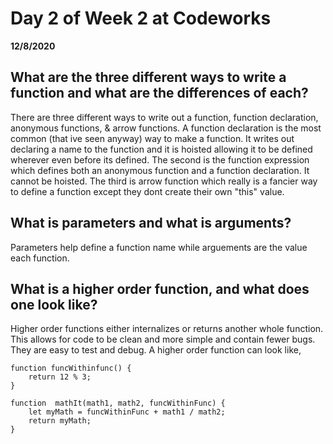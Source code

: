 # Day 2 of Week 2 at Codeworks
__12/8/2020__

## What are the three different ways to write a function and what are the differences of each?

There are three different ways to write out a function, function declaration, anonymous functions, & arrow functions. A function declaration is the most common (that ive seen anyway) way to make a function. It writes out declaring a name to the function and it is hoisted allowing it to be defined wherever even before its defined. The second is the function expression which defines both an anonymous function and a function declaration. It cannot be hoisted. The third is arrow function which really is a fancier way to define a function except they dont create their own "this" value.

## What is parameters and what is arguments?

Parameters help define a function name while arguements are the value each function.

## What is a higher order function, and what does one look like?

Higher order functions either internalizes or returns another whole function. This allows for code to be clean and more simple and contain fewer bugs. They are easy to test and debug. A higher order function can look like,

    function funcWithinfunc() {
        return 12 % 3;
    }

    function  mathIt(math1, math2, funcWithinFunc) {
        let myMath = funcWithinFunc + math1 / math2;
        return myMath;
    }